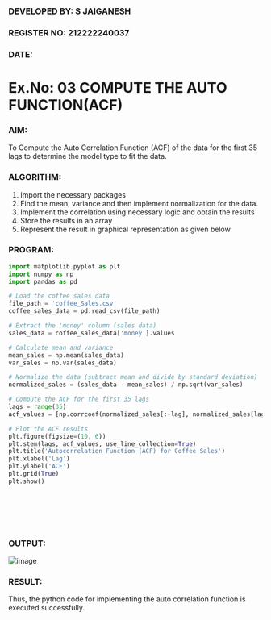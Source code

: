 ### DEVELOPED BY: S JAIGANESH
### REGISTER NO: 212222240037
### DATE:

# Ex.No: 03   COMPUTE THE AUTO FUNCTION(ACF)

### AIM:
To Compute the Auto Correlation Function (ACF) of the data for the first 35 lags to determine the model
type to fit the data.
### ALGORITHM:
1. Import the necessary packages
2. Find the mean, variance and then implement normalization for the data.
3. Implement the correlation using necessary logic and obtain the results
4. Store the results in an array
5. Represent the result in graphical representation as given below.
### PROGRAM:

```python
import matplotlib.pyplot as plt
import numpy as np
import pandas as pd

# Load the coffee sales data
file_path = 'coffee_Sales.csv'  
coffee_sales_data = pd.read_csv(file_path)

# Extract the 'money' column (sales data)
sales_data = coffee_sales_data['money'].values

# Calculate mean and variance
mean_sales = np.mean(sales_data)
var_sales = np.var(sales_data)

# Normalize the data (subtract mean and divide by standard deviation)
normalized_sales = (sales_data - mean_sales) / np.sqrt(var_sales)

# Compute the ACF for the first 35 lags
lags = range(35)
acf_values = [np.corrcoef(normalized_sales[:-lag], normalized_sales[lag:])[0, 1] if lag != 0 else 1 for lag in lags]

# Plot the ACF results
plt.figure(figsize=(10, 6))
plt.stem(lags, acf_values, use_line_collection=True)
plt.title('Autocorrelation Function (ACF) for Coffee Sales')
plt.xlabel('Lag')
plt.ylabel('ACF')
plt.grid(True)
plt.show()
```
<br>
<br>
<br>
<br>

### OUTPUT:
![image](https://github.com/user-attachments/assets/91a4bd38-a745-433c-b5ee-153e9d2c5cab)


### RESULT:
 Thus, the python code for implementing the auto correlation function is executed successfully.  
